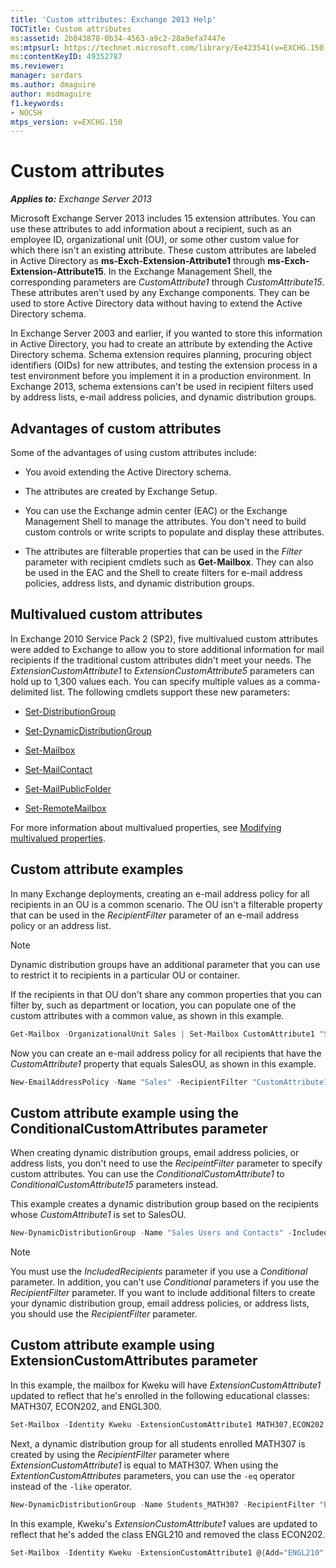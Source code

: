 ```yaml
---
title: 'Custom attributes: Exchange 2013 Help'
TOCTitle: Custom attributes
ms:assetid: 2b043878-0b34-4563-a9c2-28a9efa7447e
ms:mtpsurl: https://technet.microsoft.com/library/Ee423541(v=EXCHG.150)
ms:contentKeyID: 49352787
ms.reviewer: 
manager: serdars
ms.author: dmaguire
author: msdmaguire
f1.keywords:
- NOCSH
mtps_version: v=EXCHG.150
---
```


# Custom attributes

_**Applies to:** Exchange Server 2013_

Microsoft Exchange Server 2013 includes 15 extension attributes. You can use these attributes to add information about a recipient, such as an employee ID, organizational unit (OU), or some other custom value for which there isn't an existing attribute. These custom attributes are labeled in Active Directory as **ms-Exch-Extension-Attribute1** through **ms-Exch-Extension-Attribute15**. In the Exchange Management Shell, the corresponding parameters are *CustomAttribute1* through *CustomAttribute15*. These attributes aren't used by any Exchange components. They can be used to store Active Directory data without having to extend the Active Directory schema.

In Exchange Server 2003 and earlier, if you wanted to store this information in Active Directory, you had to create an attribute by extending the Active Directory schema. Schema extension requires planning, procuring object identifiers (OIDs) for new attributes, and testing the extension process in a test environment before you implement it in a production environment. In Exchange 2013, schema extensions can't be used in recipient filters used by address lists, e-mail address policies, and dynamic distribution groups.

## Advantages of custom attributes

Some of the advantages of using custom attributes include:

- You avoid extending the Active Directory schema.

- The attributes are created by Exchange Setup.

- You can use the Exchange admin center (EAC) or the Exchange Management Shell to manage the attributes. You don't need to build custom controls or write scripts to populate and display these attributes.

- The attributes are filterable properties that can be used in the *Filter* parameter with recipient cmdlets such as **Get-Mailbox**. They can also be used in the EAC and the Shell to create filters for e-mail address policies, address lists, and dynamic distribution groups.

## Multivalued custom attributes

In Exchange 2010 Service Pack 2 (SP2), five multivalued custom attributes were added to Exchange to allow you to store additional information for mail recipients if the traditional custom attributes didn't meet your needs. The *ExtensionCustomAttribute1* to *ExtensionCustomAttribute5* parameters can hold up to 1,300 values each. You can specify multiple values as a comma-delimited list. The following cmdlets support these new parameters:

- [Set-DistributionGroup](https://docs.microsoft.com/powershell/module/exchange/Set-DistributionGroup)

- [Set-DynamicDistributionGroup](https://docs.microsoft.com/powershell/module/exchange/Set-DynamicDistributionGroup)

- [Set-Mailbox](https://docs.microsoft.com/powershell/module/exchange/Set-Mailbox)

- [Set-MailContact](https://docs.microsoft.com/powershell/module/exchange/Set-MailContact)

- [Set-MailPublicFolder](https://docs.microsoft.com/powershell/module/exchange/Set-MailPublicFolder)

- [Set-RemoteMailbox](https://docs.microsoft.com/powershell/module/exchange/Set-RemoteMailbox)

For more information about multivalued properties, see [Modifying multivalued properties](modifying-multivalued-properties-exchange-2013-help.md).

## Custom attribute examples

In many Exchange deployments, creating an e-mail address policy for all recipients in an OU is a common scenario. The OU isn't a filterable property that can be used in the *RecipientFilter* parameter of an e-mail address policy or an address list.

> [!NOTE]
> Dynamic distribution groups have an additional parameter that you can use to restrict it to recipients in a particular OU or container.

If the recipients in that OU don't share any common properties that you can filter by, such as department or location, you can populate one of the custom attributes with a common value, as shown in this example.

```powershell
Get-Mailbox -OrganizationalUnit Sales | Set-Mailbox CustomAttribute1 "SalesOU"
```

Now you can create an e-mail address policy for all recipients that have the *CustomAttribute1* property that equals SalesOU, as shown in this example.

```powershell
New-EmailAddressPolicy -Name "Sales" -RecipientFilter "CustomAttribute1 -eq 'SalesOU'" -EnabledEmailAddressTemplates "SMTP:%s%2g@sales.contoso.com"
```

## Custom attribute example using the ConditionalCustomAttributes parameter

When creating dynamic distribution groups, email address policies, or address lists, you don't need to use the *RecipeintFilter* parameter to specify custom attributes. You can use the *ConditionalCustomAttribute1* to *ConditionalCustomAttribute15* parameters instead.

This example creates a dynamic distribution group based on the recipients whose *CustomAttribute1* is set to SalesOU.

```powershell
New-DynamicDistributionGroup -Name "Sales Users and Contacts" -IncludedRecipients "MailboxUsers,MailContacts" -ConditionalCustomAttribute1 "SalesOU"
```

> [!NOTE]
> You must use the <EM>IncludedRecipients</EM> parameter if you use a <EM>Conditional</EM> parameter. In addition, you can't use <EM>Conditional</EM> parameters if you use the <EM>RecipientFilter</EM> parameter. If you want to include additional filters to create your dynamic distribution group, email address policies, or address lists, you should use the <EM>RecipientFilter</EM> parameter.

## Custom attribute example using ExtensionCustomAttributes parameter

In this example, the mailbox for Kweku will have *ExtensionCustomAttribute1* updated to reflect that he's enrolled in the following educational classes: MATH307, ECON202, and ENGL300.

```powershell
Set-Mailbox -Identity Kweku -ExtensionCustomAttribute1 MATH307,ECON202,ENGL300
```

Next, a dynamic distribution group for all students enrolled MATH307 is created by using the *RecipientFilter* parameter where *ExtensionCustomAttribute1* is equal to MATH307. When using the *ExtentionCustomAttributes* parameters, you can use the `-eq` operator instead of the `-like` operator.

```powershell
New-DynamicDistributionGroup -Name Students_MATH307 -RecipientFilter "ExtensionCustomAttribute1 -eq 'MATH307'"
```

In this example, Kweku's *ExtensionCustomAttribute1* values are updated to reflect that he's added the class ENGL210 and removed the class ECON202.

```powershell
Set-Mailbox -Identity Kweku -ExtensionCustomAttribute1 @{Add="ENGL210"; Remove="ECON202"}
```
